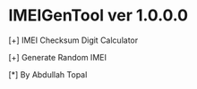 # IMEIGenTool ver 1.0.0.0

[+] IMEI Checksum Digit Calculator


[+] Generate Random IMEI

[*] By Abdullah Topal

